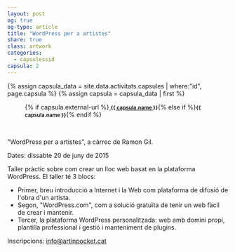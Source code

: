 ```yaml
---
layout: post
og: true
og-type: article
title: "WordPress per a artistes" 
share: true
class: artwork
categories:
  - capsulessid
capsula: 2
---
```


{% assign capsula_data = site.data.activitats.capsules | where:"id", page.capsula %}
{% assign capsula = capsula_data | first %}
<figure>
	<a href="{{ page.url }}">
		<div class="padding-artwork-container">
			<div class="embed-container embed-container_{{ capsula.aspect-ratio }}">
				<iron-image sizing="cover" class="iron-image-size" preload fade src="/images/capsules/{{ capsula.featured-img }}"></iron-image>	
			</div>
		</div>
	</a>
	<figcaption>
		<p>{% if capsula.external-url %}<a href="{{ capsula.external-url }}"><small><i class="fa fa-external-link"></i> <strong>{{ capsula.name }}</strong></small></a>{% else if %}<small><strong>{{ capsula.name }}</strong></small>{% endif %}</p>
	</figcaption>
</figure>

<!--more-->
<br/>

"WordPress per a artistes", a càrrec de Ramon Gil.

Dates: dissabte 20 de juny de 2015

Taller pràctic sobre com crear un lloc web basat en la plataforma WordPress. El taller té 3 blocs: 

- Primer, breu introducció a Internet i la Web com plataforma de difusió de l'obra d'un artista. 
- Segon, "WordPress.com", com a solució gratuïta de tenir un web fàcil de crear i mantenir. 
- Tercer, la plataforma WordPress personalitzada: web amb domini propi, plantilla professional i gestió i manteniment de plugins.

Inscripcions: <a class ="btn btn-default" title="Inscriu-t'hi!" href="mailto:info@artinpocket.cat?subject=Inscripci%C3%B3%20a%20la%20C%C3%A0psulaSID%20WordPress%20per%20a%20artistes&body=Eps%2C%20que%20em%20vull%20inscriure%20a%20la%20C%C3%A0psulaSID%20WordPress%20per%20a%20artistes">info@artinpocket.cat</a>